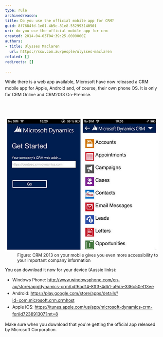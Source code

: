 ```yaml
---
type: rule
archivedreason: 
title: Do you use the official mobile app for CRM?
guid: 8f7684fd-1e01-4b5c-81e8-552993140501
uri: do-you-use-the-official-mobile-app-for-crm
created: 2014-04-03T04:39:25.0000000Z
authors:
- title: Ulysses Maclaren
  url: https://ssw.com.au/people/ulysses-maclaren
related: []
redirects: []

---
```



<p><span style="line-height:20.7999992370605px;">​While there is a web app available, Microsoft have now released a CRM mobile app for Apple, Android and, of course, their own phone OS.</span>​ <span style="line-height:20.7999992370605px;">​</span><span style="line-height:20.7999992370605px;"></span><span style="line-height:20.7999992370605px;">I</span><span style="line-height:20.7999992370605px;">t i</span><span style="line-height:20.7999992370605px;">s only for CRM Online a</span><span style="line-height:20.7999992370605px;">nd CRM2013 On-Premis</span><span style="line-height:20.7999992370605px;">e.​</span></p>
<br><excerpt class='endintro'></excerpt><br>
<dl class="goodImage"><dt><img src="crm-mobile.jpg" alt="" /></dt><dd>Figure: CRM 2013 on your mobile​ gives you even more accessibility to your important company information</dd></dl>
<p>You can download it now for your device (Aussie links):</p><ul><li><span style="line-height:1.6;">Windows P</span><span style="line-height:1.6;">hone: 
   </span><a href="http://www.windowsphone.com/en-au/store/app/dynamics-crm/bdf6ad14-8ff3-4db1-a9d5-336c50ef13ee" style="line-height:1.6;">http://www.windowsphone.com/en-au/store/app/dynamics-crm/bdf6ad14-8ff3-4db1-a9d5-336c50ef13ee</a><br></li><li><span style="line-height:1.6;">Android: 
   </span><a href="https://play.google.com/store/apps/details?id=com.microsoft.crm.crmhost" style="line-height:1.6;">https://play.google.com/store/apps/details?id=com.microsoft.crm.crmhost</a><br></li><li><span style="line-height:1.6;">Apple iOS: 
   </span><a href="https://itunes.apple.com/us/app/microsoft-dynamics-crm-for/id723891307?mt=8" style="line-height:1.6;">https://itunes.apple.com/us/app/microsoft-dynamics-crm-for/id723891307?mt=8</a><br></li></ul><p>Make sure when you download that you're getting the official app released by Microsoft Corporation.</p>


